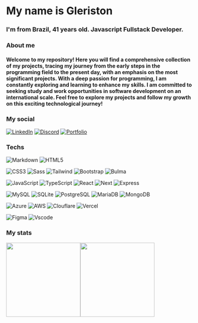 # My name is Gleriston

### I'm from Brazil, 41 years old. Javascript Fullstack Developer.

### About me

#### Welcome to my repository! Here you will find a comprehensive collection of my projects, tracing my journey from the early steps in the programming field to the present day, with an emphasis on the most significant projects. With a deep passion for programming, I am constantly exploring and learning to enhance my skills. I am committed to seeking study and work opportunities in software development on an international scale. Feel free to explore my projects and follow my growth on this exciting technological journey!

### My social

[![LinkedIn](https://img.shields.io/badge/LinkedIn-161B22?style=for-the-badge&logo=linkedin&logoColor=1F6FEB)](https://www.linkedin.com/in/gleriston/)
[![Discord](https://img.shields.io/badge/Discord-161B22?style=for-the-badge&logo=discord&logoColor=1F6FEB)](https://discord.com/channels/@gleristoncastro/)
[![Portfolio](https://img.shields.io/badge/Portfolio-161B22?style=for-the-badge&logo=todoist&logoColor=1F6FEB)](https://gleristoncastro.com.br)

### Techs
![Markdown](https://img.shields.io/badge/Markdown-161B22?style=for-the-badge&logo=markdown&logoColor=1F6FEB)
![HTML5](https://img.shields.io/badge/HTML5-161B22?style=for-the-badge&logo=html5&logoColor=1F6FEB)

![CSS3](https://img.shields.io/badge/CSS3-161B22?style=for-the-badge&logo=css3&logoColor=1F6FEB)
![Sass](https://img.shields.io/badge/Sass-161B22?style=for-the-badge&logo=sass&logoColor=1F6FEB)
![Tailwind](https://img.shields.io/badge/tailwindcss-161B22.svg?style=for-the-badge&logo=tailwind-css&logoColor=1F6FEB)
![Bootstrap](https://img.shields.io/badge/-boostrap-161B22?style=for-the-badge&logo=bootstrap&logoColor=1F6FEB)
![Bulma](https://img.shields.io/badge/bulma-161B22?style=for-the-badge&logo=bulma&logoColor=1F6FEB)

![JavaScript](https://img.shields.io/badge/JavaScript-161B22?style=for-the-badge&logo=javascript&logoColor=1F6FEB)
![TypeScript](https://img.shields.io/badge/TypeScript-161B22?style=for-the-badge&logo=typescript&logoColor=1F6FEB)
![React](https://img.shields.io/badge/React-161B22?style=for-the-badge&logo=react&logoColor=1F6FEB)
![Next](https://img.shields.io/badge/Next-161B22?style=for-the-badge&logo=next.js&logoColor=1F6FEB)
![Express](https://img.shields.io/badge/express.js-161B22.svg?style=for-the-badge&logo=express&logoColor=1F6FEB)

![MySQL](https://img.shields.io/badge/MySQL-161B22?style=for-the-badge&logo=mysql&logoColor=1F6FEB)
![SQLite](https://img.shields.io/badge/SQLite-161B22?style=for-the-badge&logo=sqlite&logoColor=1F6FEB)
![PostgreSQL](https://img.shields.io/badge/PostgreSQL-161B22?style=for-the-badge&logo=postgresql&logoColor=1F6FEB)
![MariaDB](https://img.shields.io/badge/MariaDB-161B22?style=for-the-badge&logo=mariadb&logoColor=1F6FEB)
![MongoDB](https://img.shields.io/badge/MongoDB-161B22.svg?style=for-the-badge&logo=mongodb&logoColor=1F6FEB)

![Azure](https://img.shields.io/badge/Azure-161B22?style=for-the-badge&logo=microsoft%20azure&logoColor=1F6FEB)
![AWS](https://img.shields.io/badge/AWS-161B22.svg?style=for-the-badge&logo=amazonwebservices&logoColor=1F6FEB)
![Clouflare](https://img.shields.io/badge/Cloudflare-161B22?style=for-the-badge&logo=Cloudflare&logoColor=1F6FEB)
![Vercel](https://img.shields.io/badge/vercel-161B22.svg?style=for-the-badge&logo=vercel&logoColor=1F6FEB)

![Figma](https://img.shields.io/badge/Figma-161B22?style=for-the-badge&logo=figma&logoColor=1F6FEB)
![Vscode](https://img.shields.io/badge/Vscode-161B22?style=for-the-badge&logo=visual-studio-code&logoColor=1F6FEB)

### My stats
<div style="display:flex">
    <a href="#">
      <img height=200 align="center" src="https://github-readme-stats.vercel.app/api?username=GleristonCastro&theme=github_dark&show_icons=true&hide_border=true&bg_color=#0D1117" />
    </a>
    <a href="#">
      <img height=200 align="center" src="https://github-readme-stats.vercel.app/api/top-langs?username=GleristonCastro&layout=compact&langs_count=8&card_width=32&theme=dark&hide_border=true&bg_color=0D1117" />
    </a>
</div>
